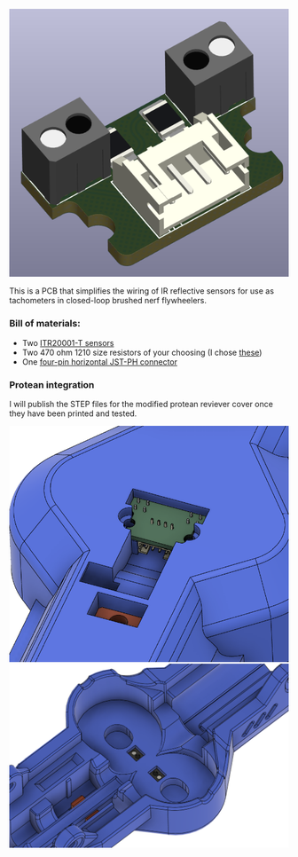 ![Screenshot of the board](images/v1.0_board_screenshot_1.png)

This is a PCB that simplifies the wiring of IR reflective sensors for use as tachometers in closed-loop brushed nerf flywheelers.

### Bill of materials:
 - Two [ITR20001-T sensors](https://www.adafruit.com/product/3930)
 - Two 470 ohm 1210 size resistors of your choosing (I chose [these](https://www.mouser.com/ProductDetail/Vishay-Dale/CRCW1210470RFKEA?qs=3R%2Fk7NrOSuXsW0BlMRX%252BmQ%3D%3D))
 - One [four-pin horizontal JST-PH connector](https://www.mouser.com/ProductDetail/JST-Commercial/S4B-PH-K-SLFSN?qs=QpmGXVUTftG04YaiaFwjFQ%3D%3D)

### Protean integration

I will publish the STEP files for the modified protean reviever cover once they have been printed and tested.

![](images/protean_cover_screenshot_1.png)
![](images/protean_cover_screenshot_2.png)